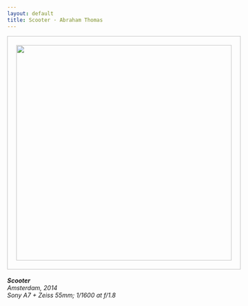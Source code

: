 ```yaml
---
layout: default
title: Scooter · Abraham Thomas
---
```


<head>
<style>
img {
  padding: 20px;
  border: 1px solid #C0C0C0; 
  border-collapse: collapse;
  line-height: 0;  
}
</style>
</head>



<body>

<img src="/assets/photos/Scooter.jpg" width="500px">
<br/>
<br/>

<i>
  <b>Scooter</b> <br/>
  Amsterdam, 2014 <br/>
  Sony A7 + Zeiss 55mm; 1/1600 at f/1.8<br/>
</i>

</body>
